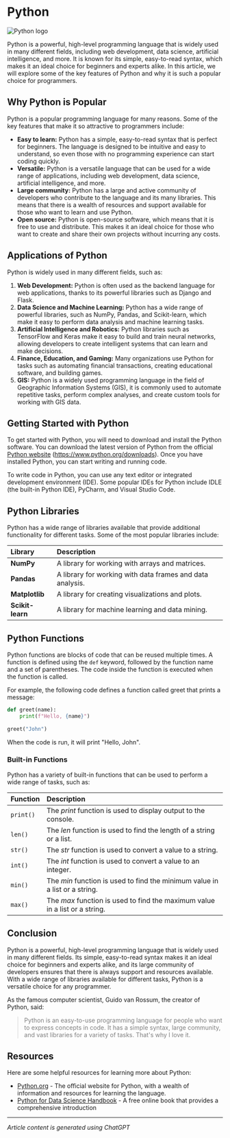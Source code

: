
# Python

![Python logo](https://www.python.org/static/img/python-logo@2x.png)

Python is a powerful, high-level programming language that is widely used in many different fields, including web development, data science, artificial intelligence, and more. It is known for its simple, easy-to-read syntax, which makes it an ideal choice for beginners and experts alike. In this article, we will explore some of the key features of Python and why it is such a popular choice for programmers.  

## Why Python is Popular  

Python is a popular programming language for many reasons. Some of the key features that make it so attractive to programmers include:  

+ **Easy to learn:** Python has a simple, easy-to-read syntax that is perfect for beginners. The language is designed to be intuitive and easy to understand, so even those with no programming experience can start coding quickly.
+ **Versatile:** Python is a versatile language that can be used for a wide range of applications, including web development, data science, artificial intelligence, and more.
+ **Large community:** Python has a large and active community of developers who contribute to the language and its many libraries. This means that there is a wealth of resources and support available for those who want to learn and use Python.
+ **Open source:** Python is open-source software, which means that it is free to use and distribute. This makes it an ideal choice for those who want to create and share their own projects without incurring any costs.  

## Applications of Python  

Python is widely used in many different fields, such as:  

1. **Web Development:** Python is often used as the backend language for web applications, thanks to its powerful libraries such as Django and Flask.
2. **Data Science and Machine Learning:** Python has a wide range of powerful libraries, such as NumPy, Pandas, and Scikit-learn, which make it easy to perform data analysis and machine learning tasks.
3. **Artificial Intelligence and Robotics:** Python libraries such as TensorFlow and Keras make it easy to build and train neural networks, allowing developers to create intelligent systems that can learn and make decisions.
4. **Finance, Education, and Gaming:** Many organizations use Python for tasks such as automating financial transactions, creating educational software, and building games.
5. **GIS:** Python is a widely used programming language in the field of Geographic Information Systems (GIS), it is commonly used to automate repetitive tasks, perform complex analyses, and create custom tools for working with GIS data.

## Getting Started with Python  

To get started with Python, you will need to download and install the Python software. You can download the latest version of Python from the official [Python website](https://www.python.org/downloads) (https://www.python.org/downloads). Once you have installed Python, you can start writing and running code.  

To write code in Python, you can use any text editor or integrated development environment (IDE). Some popular IDEs for Python include IDLE (the built-in Python IDE), PyCharm, and Visual Studio Code.  

## Python Libraries  

Python has a wide range of libraries available that provide additional functionality for different tasks. Some of the most popular libraries include:  

| **Library**      | **Description**                                           |
| :----------------| :---------------------------------------------------------|
| **NumPy**        | A library for working with arrays and matrices.           |
| **Pandas**       | A library for working with data frames and data analysis. |
| **Matplotlib**   | A library for creating visualizations and plots.          |
| **Scikit-learn** | A library for machine learning and data mining.           |

## Python Functions  

Python functions are blocks of code that can be reused multiple times. A function is defined using the `def` keyword, followed by the function name and a set of parentheses. The code inside the function is executed when the function is called.  

For example, the following code defines a function called greet that prints a message:  

```python
def greet(name):
    print(f"Hello, {name}")
    
greet("John")
```
When the code is run, it will print "Hello, John".  

### Built-in Functions  

Python has a variety of built-in functions that can be used to perform a wide range of tasks, such as:  

| **Function**      | **Description**                                                             |
| :-----------------| :---------------------------------------------------------------------------|
| `print()`         | The *print* function is used to display output to the console.              |
| `len()`           | The *len* function is used to find the length of a string or a list.        |
| `str()`           | The *str* function is used to convert a value to a string.                  |
| `int()`           | The *int* function is used to convert a value to an integer.                |
| `min()`           | The *min* function is used to find the minimum value in a list or a string. |
| `max()`           | The *max* function is used to find the maximum value in a list or a string. |

## Conclusion  

Python is a powerful, high-level programming language that is widely used in many different fields. Its simple, easy-to-read syntax makes it an ideal choice for beginners and experts alike, and its large community of developers ensures that there is always support and resources available. With a wide range of libraries available for different tasks, Python is a versatile choice for any programmer.  

As the famous computer scientist, Guido van Rossum, the creator of Python, said:  

> <span style="color:gray">Python is an easy-to-use programming language for people who want to express concepts in code. It has a simple syntax, large community, and vast libraries for a variety of tasks. That's why I love it.<span>  

## Resources  

Here are some helpful resources for learning more about Python:  

- [Python.org](https://www.python.org) - The official website for Python, with a wealth of information and resources for learning the language.
- [Python for Data Science Handbook](https://jakevdp.github.io/PythonDataScienceHandbook) - A free online book that provides a comprehensive introduction

---   

*Article content is generated using ChatGPT*
